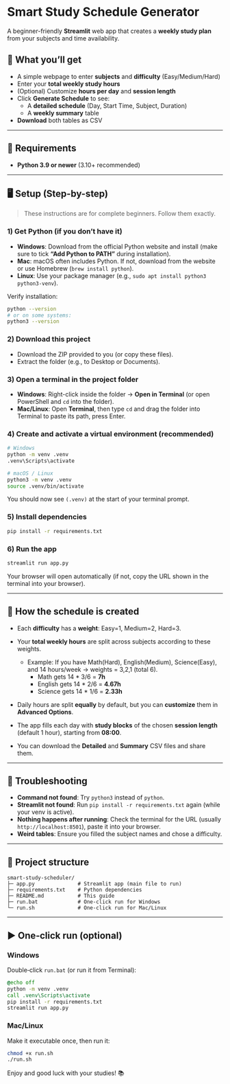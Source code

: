 # Smart Study Schedule Generator

A beginner-friendly **Streamlit** web app that creates a **weekly study plan** from your subjects and time availability.

## 🎯 What you’ll get
- A simple webpage to enter **subjects** and **difficulty** (Easy/Medium/Hard)
- Enter your **total weekly study hours**
- (Optional) Customize **hours per day** and **session length**
- Click **Generate Schedule** to see:
  - A **detailed schedule** (Day, Start Time, Subject, Duration)
  - A **weekly summary** table
- **Download** both tables as CSV

---

## 🧰 Requirements
- **Python 3.9 or newer** (3.10+ recommended)

---

## 🖥️ Setup (Step-by-step)

> These instructions are for complete beginners. Follow them exactly.

### 1) Get Python (if you don’t have it)
- **Windows**: Download from the official Python website and install (make sure to tick **“Add Python to PATH”** during installation).  
- **Mac**: macOS often includes Python. If not, download from the website or use Homebrew (`brew install python`).  
- **Linux**: Use your package manager (e.g., `sudo apt install python3 python3-venv`).

Verify installation:
```bash
python --version
# or on some systems:
python3 --version
```

### 2) Download this project
- Download the ZIP provided to you (or copy these files).
- Extract the folder (e.g., to Desktop or Documents).

### 3) Open a terminal in the project folder
- **Windows**: Right-click inside the folder → **Open in Terminal** (or open PowerShell and `cd` into the folder).
- **Mac/Linux**: Open **Terminal**, then type `cd` and drag the folder into Terminal to paste its path, press Enter.

### 4) Create and activate a virtual environment (recommended)
```bash
# Windows
python -m venv .venv
.venv\Scripts\activate

# macOS / Linux
python3 -m venv .venv
source .venv/bin/activate
```

You should now see `(.venv)` at the start of your terminal prompt.

### 5) Install dependencies
```bash
pip install -r requirements.txt
```

### 6) Run the app
```bash
streamlit run app.py
```
Your browser will open automatically (if not, copy the URL shown in the terminal into your browser).

---

## 🧠 How the schedule is created

- Each **difficulty** has a **weight**: Easy=1, Medium=2, Hard=3.  
- Your **total weekly hours** are split across subjects according to these weights.  
  - Example: If you have Math(Hard), English(Medium), Science(Easy), and 14 hours/week → weights = 3,2,1 (total 6).  
    - Math gets 14 * 3/6 = **7h**  
    - English gets 14 * 2/6 = **4.67h**  
    - Science gets 14 * 1/6 = **2.33h**

- Daily hours are split **equally** by default, but you can **customize** them in **Advanced Options**.  
- The app fills each day with **study blocks** of the chosen **session length** (default 1 hour), starting from **08:00**.  
- You can download the **Detailed** and **Summary** CSV files and share them.

---

## 🧪 Troubleshooting

- **Command not found**: Try `python3` instead of `python`.  
- **Streamlit not found**: Run `pip install -r requirements.txt` again (while your venv is active).  
- **Nothing happens after running**: Check the terminal for the URL (usually `http://localhost:8501`), paste it into your browser.  
- **Weird tables**: Ensure you filled the subject names and chose a difficulty.

---

## 📁 Project structure

```
smart-study-scheduler/
├─ app.py              # Streamlit app (main file to run)
├─ requirements.txt    # Python dependencies
├─ README.md           # This guide
├─ run.bat             # One-click run for Windows
└─ run.sh              # One-click run for Mac/Linux
```

---

## ▶️ One‑click run (optional)

### Windows
Double‑click `run.bat` (or run it from Terminal):
```bat
@echo off
python -m venv .venv
call .venv\Scripts\activate
pip install -r requirements.txt
streamlit run app.py
```

### Mac/Linux
Make it executable once, then run it:
```bash
chmod +x run.sh
./run.sh
```

Enjoy and good luck with your studies! 📚
